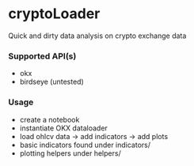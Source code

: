 # cryptoLoader
Quick and dirty data analysis on crypto exchange data 

### Supported API(s)  
- okx 
- birdseye (untested) 

### Usage 
- create a notebook 
- instantiate OKX dataloader
- load ohlcv data -> add indicators -> add plots 
- basic indicators found under indicators/ 
- plotting helpers under helpers/

